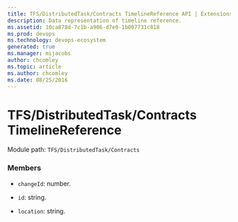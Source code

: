 ```yaml
---
title: TFS/DistributedTask/Contracts TimelineReference API | Extensions for Azure DevOps Services
description: Data representation of timeline reference.
ms.assetid: 10ca878d-7c1b-a906-d7e0-1b007731c818
ms.prod: devops
ms.technology: devops-ecosystem
generated: true
ms.manager: mijacobs
author: chcomley
ms.topic: article
ms.author: chcomley
ms.date: 08/25/2016
---
```


# TFS/DistributedTask/Contracts TimelineReference

Module path: `TFS/DistributedTask/Contracts`


### Members

* `changeId`: number. 

* `id`: string. 

* `location`: string. 

